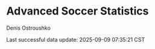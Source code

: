 # Advanced Soccer Statistics
Denis Ostroushko

<!-- gfm -->

Last successful data update: 2025-09-09 07:35:21 CST
